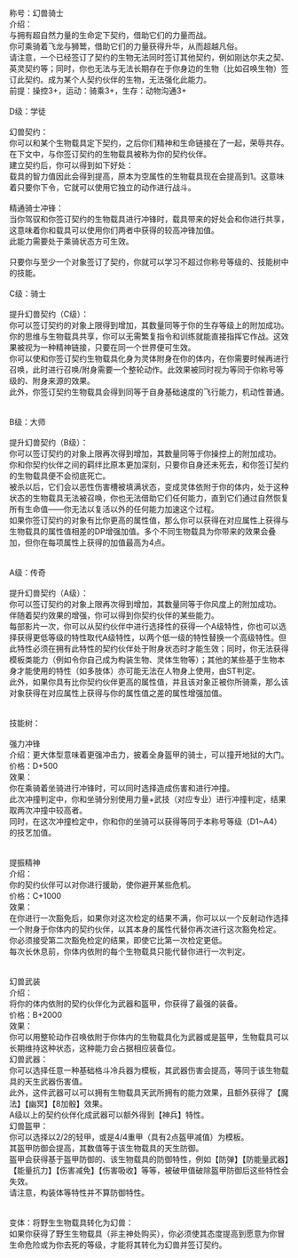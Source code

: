 <title>幻兽骑士</title>
<meta name="GENERATOR" content="WinCHM">
<meta http-equiv="Content-Type" content="text/html; charset=gb2312">
<br>称号：幻兽骑士
<br>介绍：
<br>与拥有超自然力量的生命定下契约，借助它们的力量而战。
<br>你可乘骑着飞龙与狮鹫，借助它们的力量获得升华，从而超越凡俗。
<br>请注意，一个已经签订了契约的生物无法同时签订其他契约，例如刚达尔夫之契、英灵契约等；同时，你也无法与无法长期存在于你身边的生物（比如召唤生物）签订此契约。成为某个人契约伙伴的生物，无法强化此能力。
<br>前提：操控3+，运动：骑乘3+，生存：动物沟通3+
<br>
<br>D级：学徒
<br>
<br>幻兽契约：
<br>你可以和某个生物载具定下契约，之后你们精神和生命链接在了一起，荣辱共存。在下文中，与你签订契约的生物载具被称为你的契约伙伴。
<br>建立契约后，你可以得到如下好处：
<br>载具的智力值因此会得到提高，原本为空属性的生物载具现在会提高到1。这意味着只要你下令，它就可以使用它独立的动作进行战斗。
<br>
<br>精通骑士冲锋：
<br>当你驾驭和你签订契约的生物载具进行冲锋时，载具带来的好处会和你进行共享，这意味着你和载具可以使用你们两者中获得的较高冲锋加值。
<br>此能力需要处于乘骑状态方可生效。
<br>
<br>只要你与至少一个对象签订了契约，你就可以学习不超过你称号等级的、技能树中的技能。
<br>
<br>C级：骑士
<br>
<br>提升幻兽契约（C级）：
<br>你可以签订契约的对象上限得到增加，其数量同等于你的生存等级上的附加成功。
<br>你的思维与生物载具共享，你可以无需繁复指令和训练就能直接指挥它作战。这效果被视为一种精神链接，只要在同一个世界便可生效。
<br>你可以使和你签订契约生物载具化身为灵体附身在你的体内，在你需要时候再进行召唤，此时进行召唤/附身需要一个整轮动作。此效果被同时视为等同于你称号等级的、附身来源的效果。
<br>此外，你签订契约生物载具会得到同等于自身基础速度的飞行能力，机动性普通。
<br>
<br>
<br>B级：大师
<br>
<br>提升幻兽契约（B级）：
<br>你可以签订契约的对象上限再次得到增加，其数量同等于你操控上的附加成功。
<br>你和你契约伙伴之间的羁绊比原本更加深刻，只要你自身还未死去，和你签订契约的生物载具便不会彻底死亡。
<br>被杀以后，它们会以恶性伤害槽被填满状态，变成灵体依附于你的体内，处于这种状态的生物载具无法被召唤，你也无法借助它们任何能力，直到它们通过自然恢复所有生命值——你无法以复活以外的任何能力加速这个过程。
<br>如果你签订契约的对象有比你更高的属性值，那么你可以获得在对应属性上获得与生物载具的属性值相差的DP增强加值。多个不同生物载具为你带来的效果会叠加，但你在每项属性上获得的加值最高为4点。
<br>
<br>
<br>A级：传奇
<br>
<br>提升幻兽契约（A级）：
<br>你可以签订契约的对象上限再次得到增加，其数量同等于你风度上的附加成功。
<br>伴随着契约效果的增强，你可以得到你契约伙伴的某些能力。
<br>每部影片一次，你可以从契约伙伴中进行选择性的获得一个A级特性，你也可以选择获得更低等级的特性取代A级特性，以两个低一级的特性替换一个高级特性。但此特性必须在拥有此特性的契约伙伴处于附身状态时才能生效；同时，你无法获得模板类能力（例如令你自己成为构装生物、灵体生物等）；其他的某些基于生物本身才能使用的特性（如多肢体）亦可能无法在人物身上使用，由ST判定。
<br>此外，如果你具有比你契约伙伴更高的属性值，并且该对象正被你所骑乘，那么该对象获得在对应属性上获得与你的属性值之差的属性增强加值。
<br>
<br>
<br>技能树：
<br>        
<br>强力冲锋
<br>介绍：更大体型意味着更强冲击力，披着全身盔甲的骑士，可以撞开地狱的大门。
<br>价格：D+500
<br>效果：
<br>你在乘骑着坐骑进行冲锋时，可以同时选择造成伤害和进行冲撞。
<br>此次冲撞判定中，你和坐骑分别使用力量+武技（对应专业）进行冲撞判定，结果取两次冲撞中较高者。
<br>同时，在这次冲撞检定中，你和你的坐骑可以获得等同于本称号等级（D1~A4）的技艺加值。
<br>
<br>       
<br>提振精神
<br>介绍：
<br>你的契约伙伴可以对你进行援助，使你避开某些危机。
<br>价格：C+1000
<br>效果：
<br>在你进行一次豁免后，如果你对这次检定的结果不满，你可以以一个反射动作选择一个附身于你体内的契约伙伴，以其本身的属性代替你再次进行这次豁免检定。
<br>你必须接受第二次豁免检定的结果，即使它比第一次检定更低。
<br>每次长休息前，你体内依附的每个生物载具只能代替你进行一次判定。
<br>
<br>                 
<br>幻兽武装
<br>介绍：
<br>将你的体内依附的契约伙伴化为武器和盔甲，你获得了最强的装备。
<br>价格：B+2000
<br>效果：
<br>你可以用整轮动作召唤依附于你体内的生物载具化为武器或是盔甲，生物载具可以长期维持这种状态，这种能力会占据相应装备位。
<br>幻兽武器：
<br>你可以选择任意一种基础格斗冷兵器为模板，其武器伤害会提高，等同于该生物载具的天生武器伤害值。
<br>此外，这件武器可以可以拥有生物载具天武所拥有的能力效果，且额外获得了【魔法】【幽冥】【8加骰】效果。
<br>A级以上的契约伙伴化成武器可以额外得到【神兵】特性。
<br>幻兽盔甲：
<br>你可以选择以2/2的轻甲，或是4/4重甲（具有2点盔甲减值）为模板。
<br>其盔甲防御会提高，其数值等于该生物载具的天生防御。
<br>盔甲会获得基于盔甲防御的、该生物载具的防御特性，例如【防弹】【防能量武器】【能量抗力】【伤害减免】【伤害吸收】等等，被破甲值破除盔甲防御后这些特性会失效。
<br>请注意，构装体等特性并不算防御特性。
<br>
<br>
<br>变体：将野生生物载具转化为幻兽：
<br>如果你获得了野生生物载具（非主神处购买），你必须使其态度提高到愿意为你冒生命危险或为你去死的等级，才能将其转化为幻兽并签订契约。
<br>